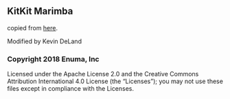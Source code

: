 ## KitKit Marimba

copied from [here](https://github.com/XPRIZE/GLEXP-Team-KitkitSchool).

Modified by Kevin DeLand


### Copyright 2018 Enuma, Inc
Licensed under the Apache License 2.0 and the Creative Commons Attribution International 4.0 License (the “Licenses”); you may not use these files except in compliance with the Licenses. 